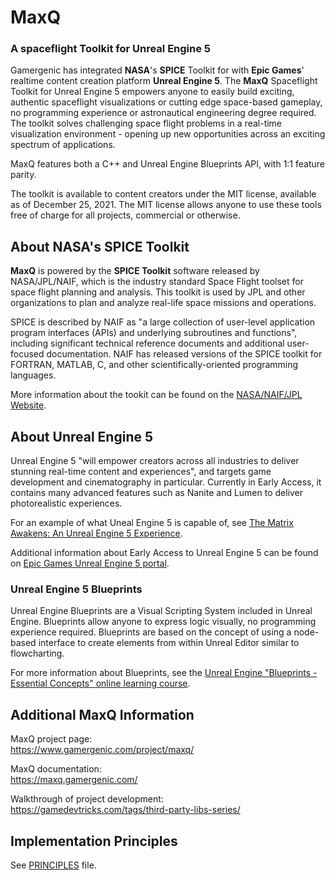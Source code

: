 # MaxQ
### A spaceflight Toolkit for Unreal Engine 5

Gamergenic has integrated **NASA**'s **SPICE** Toolkit for with **Epic Games**' realtime content creation platform **Unreal Engine 5**.  The **MaxQ** Spaceflight Toolkit for Unreal Engine 5 empowers anyone to easily build exciting, authentic spaceflight visualizations or cutting edge space-based gameplay, no programming experience or astronautical engineering degree required.  The toolkit solves challenging space flight problems in a real-time visualization environment - opening up new opportunities across an exciting spectrum of applications.

MaxQ features both a C++ and Unreal Engine Blueprints API, with 1:1 feature parity.

The toolkit is available to content creators under the MIT license, available as of December 25, 2021.  The MIT license allows anyone to use these tools free of charge for all projects, commercial or otherwise.

## About NASA's SPICE Toolkit

**MaxQ** is powered by the **SPICE Toolkit** software released by NASA/JPL/NAIF, which is the industry standard Space Flight toolset for space flight planning and analysis.  This toolkit is used by JPL and other organizations to plan and analyze real-life space missions and operations.

SPICE is described by NAIF as "a large collection of user-level application program interfaces (APIs) and underlying subroutines and functions", including significant technical reference documents and additional user-focused documentation.  NAIF has released versions of the SPICE toolkit for FORTRAN, MATLAB, C, and other scientifically-oriented programming languages.

More information about the tookit can be found on the [NASA/NAIF/JPL Website](https://naif.jpl.nasa.gov/naif/toolkit.html).

## About Unreal Engine 5

Unreal Engine 5 "will empower creators across all industries to deliver stunning real-time content and experiences", and targets game development and cinematography in particular.  Currently in Early Access, it contains many advanced features such as Nanite and Lumen to deliver photorealistic experiences.

For an example of what Uneal Engine 5 is capable of, see [The Matrix Awakens: An Unreal Engine 5 Experience](https://www.unrealengine.com/en-US/wakeup).


Additional information about Early Access to Unreal Engine 5 can be found on [Epic Games Unreal Engine 5 portal](https://www.unrealengine.com/en-US/unreal-engine-5).

### Unreal Engine 5 Blueprints

Unreal Engine Blueprints are a Visual Scripting System included in Unreal Engine.  Blueprints allow anyone to express logic visually, no programming experience required.  Blueprints are based on the concept of using a node-based interface to create  elements from within Unreal Editor similar to flowcharting.

For more information about Blueprints, see the [Unreal Engine "Blueprints - Essential Concepts" online learning course](https://www.unrealengine.com/en-US/onlinelearning-courses/blueprints---essential-concepts).

## Additional MaxQ Information

MaxQ project page:  
https://www.gamergenic.com/project/maxq/  

MaxQ documentation:  
https://maxq.gamergenic.com/  

Walkthrough of project development:  
https://gamedevtricks.com/tags/third-party-libs-series/

## Implementation Principles
See [PRINCIPLES](PRINCIPLES.md) file.

